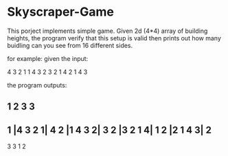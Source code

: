 # Skyscraper-Game

This porject implements simple game. 
Given 2d (4*4) array of building heights, the program verify that this setup is valid then prints out how many buidling can you see from 16 different sides.

for example: given the input:

4 3 2 1
1 4 3 2
3 2 1 4
2 1 4 3

the program outputs:

   1 2 3 3
   -------
1 |4 3 2 1| 4
2 |1 4 3 2| 3
2 |3 2 1 4| 1
2 |2 1 4 3| 2
   -------
   3 3 1 2
